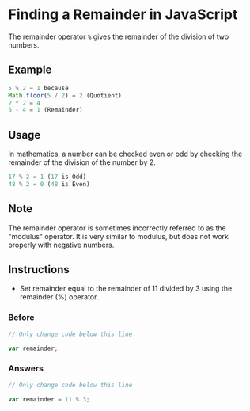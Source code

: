# Finding a Remainder in JavaScript

The remainder operator `%` gives the remainder of the division of two numbers.

## Example

```javascript
5 % 2 = 1 because
Math.floor(5 / 2) = 2 (Quotient)
2 * 2 = 4
5 - 4 = 1 (Remainder)
```

## Usage
In mathematics, a number can be checked even or odd by checking the remainder 
of the division of the number by 2.

```javascript
17 % 2 = 1 (17 is Odd)
48 % 2 = 0 (48 is Even)
```

## Note
The remainder operator is sometimes incorrectly referred to as the "modulus" operator. It is very similar to modulus, 
but does not work properly with negative numbers.

## Instructions
 - Set remainder equal to the remainder of 11 divided by 3 using the remainder (%) operator.
 
### Before

```javascript
// Only change code below this line

var remainder;
```

### Answers

```javascript
// Only change code below this line

var remainder = 11 % 3;
```

